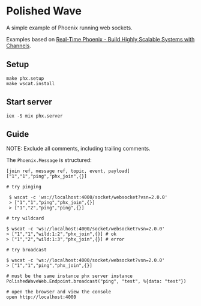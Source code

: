 # Polished Wave

A simple example of Phoenix running web sockets.

Examples based on [Real-Time Phoenix - Build Highly Scalable Systems with Channels](https://pragprog.com/titles/sbsockets/real-time-phoenix/).

## Setup

    make phx.setup
    make wscat.install

## Start server

    iex -S mix phx.server

## Guide

NOTE: Exclude all comments, including trailing comments.

The `Phoenix.Message` is structured:

    [join ref, message ref, topic, event, payload]
    ["1","1","ping","phx_join",{}]

    # try pinging

     $ wscat -c 'ws://localhost:4000/socket/websocket?vsn=2.0.0'
     > ["1","1","ping","phx_join",{}]
     > ["1","2","ping","ping",{}]

    # try wildcard

    $ wscat -c 'ws://localhost:4000/socket/websocket?vsn=2.0.0'
    > ["1","1","wild:1:2","phx_join",{}] # ok
    > ["1","2","wild:1:3","phx_join",{}] # error

    # try broadcast

    $ wscat -c 'ws://localhost:4000/socket/websocket?vsn=2.0.0'
    > ["1","1","ping","phx_join",{}]

    # must be the same instance phx server instance
    PolishedWaveWeb.Endpoint.broadcast("ping", "test", %{data: "test"})

    # open the browser and view the console
    open http://localhost:4000


